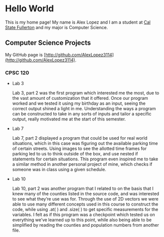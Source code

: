 # Hello World


This is my home page! My name is Alex Lopez and I am a student at [Cal State Fullerton](http://www.fullerton.edu/) and my major is Computer Science.


## Computer Science Projects


My GitHub page is [http://github.com/AlexLopez3114](http://github.com/AlexLopez3114).


### CPSC 120


* Lab 3


   Lab 3, part 2 was the first program which interested me the most, due to
   the vast amount of customization that it offered.  Once our program worked
   and we tested it using my birthday as an input, seeing the correct output
   shined a light in me.  Understanding the ways a program can be constructed
   to take in any sorts of inputs and tailor a specific output, really
   motivated me at the start of this semester.


* Lab 7


   Lab 7, part 2 displayed a program that could be used for real world
   situations, which in this case was figuring out the available parking time
   of certain streets.  Using images to see the allotted time frames for
   parking led to us to think outside of the box, and use nested if statements
   for certain situations.  This program even inspired me to take a similar
   method in another personal project of mine, which checks if someone was in
   class using a given schedule.


* Lab 10


   Lab 10, part 2 was another program that I related to on the basis that I
   knew many of the counties listed in the source code, and was interested to
   see what they’re use was for.  Through the use of 2D vectors we were able
   to use many different concepts used in this course to construct the code,
   while using .at( ) and .size( ) to get specific measurements for the
   variables.  I felt as if this program was a checkpoint which tested us on
   everything we’ve learned up to this point, while also being able to be
   simplified by reading the counties and population numbers from another
   file.
